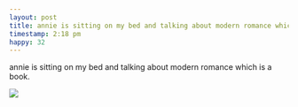 ```yaml
---
layout: post
title: annie is sitting on my bed and talking about modern romance which is a book
timestamp: 2:18 pm
happy: 32
---
```


annie is sitting on my bed and talking about modern romance which is a book.

![](http://blog.jordan.matelsky.com/photo-journal/images/IMG_0116.jpg)
